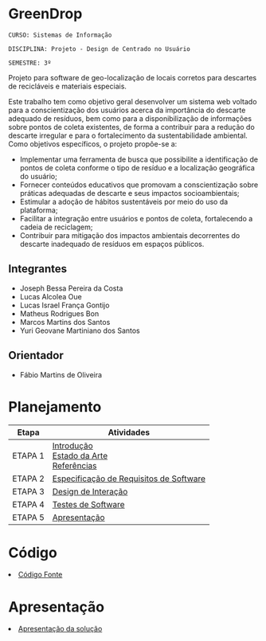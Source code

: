# GreenDrop

`CURSO: Sistemas de Informação`

`DISCIPLINA: Projeto - Design de Centrado no Usuário`

`SEMESTRE: 3º`


Projeto para software de geo-localização de locais corretos para descartes de recicláveis e materiais especiais.

Este trabalho tem como objetivo geral desenvolver um sistema web voltado para a conscientização dos usuários acerca da importância do descarte adequado de resíduos, bem como para a disponibilização de informações sobre pontos de coleta existentes, de forma a contribuir para a redução do descarte irregular e para o fortalecimento da sustentabilidade ambiental.
Como objetivos específicos, o projeto propõe-se a: 
* Implementar uma ferramenta de busca que possibilite a identificação de pontos de coleta conforme o tipo de resíduo e a localização geográfica do usuário;
* Fornecer conteúdos educativos que promovam a conscientização sobre práticas adequadas de descarte e seus impactos socioambientais;
* Estimular a adoção de hábitos sustentáveis por meio do uso da plataforma;
* Facilitar a integração entre usuários e pontos de coleta, fortalecendo a cadeia de reciclagem;
* Contribuir para mitigação dos impactos ambientais decorrentes do descarte inadequado de resíduos em espaços públicos.



## Integrantes

* Joseph Bessa Pereira da Costa
* Lucas Alcolea Oue
* Lucas Israel França Gontijo
* Matheus Rodrigues Bon
* Marcos Martins dos Santos
* Yuri Geovane Martiniano dos Santos

## Orientador

* Fábio Martins de Oliveira

# Planejamento

| Etapa         | Atividades |
|  :----:   | ----------- |
| ETAPA 1         |[Introdução](docs/introducao.md) <br> [Estado da Arte](docs/estado.md) <br> [Referências](docs/referencias.md) |
| ETAPA 2         |[Especificação de Requisitos de Software](docs/especificacao.md) |
| ETAPA 3         |[Design de Interação](docs/design.md) |
| ETAPA 4        |[Testes de Software](docs/testes.md) |
| ETAPA 5         | [Apresentação](docs/apresentacao.md) |


# Código

<li><a href="src/codigo.md"> Código Fonte</a></li>

# Apresentação

<li><a href="docs/apresentacao.md"> Apresentação da solução</a></li>
